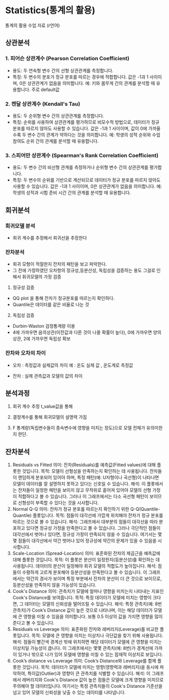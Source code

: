 # Statistics(통계의 활용)
통계의 활용 수업 자료 (r언어)

## 상관분석

### 1. 피어슨 상관계수 (Pearson Correlation Coefficient)
 - 용도: 두 연속형 변수 간의 선형 상관관계를 측정합니다.
 -  특징:
 두 변수의 분포가 정규 분포를 따르는 경우에 적합합니다.
 값은 -1과 1 사이이며, 0은 상관관계가 없음을 의미합니다.
 예: 키와 몸무게 간의 관계를 분석할 때 유용합니다.
 주로 default값 


### 2. 켄달 상관계수 (Kendall's Tau)
-  용도: 두 순위형 변수 간의 상관관계를 측정합니다.
-  특징:
순위를 사용하여 상관관계를 평가하므로 비모수적 방법으로, 데이터가 정규 분포를 따르지 않아도 사용할 수 있습니다.
값은 -1과 1 사이이며, 값이 0에 가까울수록 두 변수 간의 관계가 약하다는 것을 의미합니다.
예: 학생의 성적 순위와 수업 참여도 순위 간의 관계를 분석할 때 유용합니다.


### 3. 스피어만 상관계수 (Spearman's Rank Correlation Coefficient)
-  용도: 두 변수 간의 비선형 관계를 측정하거나 순위형 변수 간의 상관관계를 평가합니다.
-  특징:
두 변수의 순위를 기반으로 계산되므로 데이터가 정규 분포를 따르지 않아도 사용할 수 있습니다.
값은 -1과 1 사이이며, 0은 상관관계가 없음을 의미합니다.
예: 학생의 성적과 시험 준비 시간 간의 관계를 분석할 때 유용합니다.


## 회귀분석

### 회귀모델 분석

- 회귀 계수를 추정해서 회귀선을 추정한다


### 잔차분석

- 회귀 모형이 적절한지 잔차의 패턴을 보고 파악한다.
- 그 전에 가정하였던 오차항의 정규성,등분산성, 독립성을 검증하는 용도 그걸로 인해서 휘귀모델의 가정 검증

1. 정규성 검증

- QQ plot 을 통해 잔차가 정규분포를 따르는지 확인하다.
- Quantile은 데이터를 같은 비율로 나눈 것 

2. 독립성 검증

- Durbin-Waston 검정통계량 이용
- 4에 가까우면 음의상관(이전값과 다른 것이 나올 확률이 높다), 0에 가까우면 양의상관, 2에 가까우면 독립성 확보

### 잔차와 오차의 차이 

- 오차 : 측정값과 실제값의 차이
  예 : 온도 실제 값 , 온도계로 측정값

- 잔차 : 실제 관측값과 모델의 값의 차이

## 분석과정

1. 회귀 계수 추정  t_value값을 통해

2. 결정계수를 통해 회귀모델의 설명력 가짐

3. F 통계량(독립변수들이 종속변수에 영향을 미치는 정도)으로 모델 전체가 유의미한지 판단.


## 잔차분석

1. Residuals vs Fitted
의미: 잔차(Residuals)를 예측값(Fitted values)에 대해 플롯한 것입니다.
목적: 모델이 선형성을 만족하는지 확인하는 데 사용됩니다. 잔차들이 랜덤하게 분포되어 있어야 하며, 특정 패턴(예: U자형이나 곡선형)이 나타나면 모델이 데이터를 잘 설명하지 못하고 있다는 신호일 수 있습니다.
해석: 이 플롯에서는 잔차들이 일정한 패턴을 보이지 않고 무작위로 흩어져 있어야 모델의 선형 가정이 적합하다고 볼 수 있습니다. 그러나 이 그래프에서는 다소 곡선형 패턴이 보이므로 선형성이 부족할 수 있다는 것을 시사합니다.
2. Normal Q-Q
의미: 잔차가 정규 분포를 따르는지 확인하기 위한 Q-Q(Quantile-Quantile) 플롯입니다.
목적: 점들이 대각선에 가깝게 위치해야 잔차가 정규 분포를 따르는 것으로 볼 수 있습니다.
해석: 그래프에서 대부분의 점들이 대각선을 따라 분포하고 있다면 정규성 가정을 만족한다고 볼 수 있습니다. 그러나 극단적인 점들이 대각선에서 벗어나 있다면, 정규성 가정이 만족되지 않을 수 있습니다. 여기서는 몇몇 점들이 대각선에서 약간 벗어나 있어 정규성에 약간의 문제가 있을 수 있음을 시사합니다.
3. Scale-Location (Spread-Location)
의미: 표준화된 잔차의 제곱근을 예측값에 대해 플롯한 것입니다.
목적: 이 플롯은 분산이 일정한지(등분산성)를 확인하는 데 사용됩니다. 데이터의 분산이 일정해야 회귀 모델의 적합도가 높아집니다.
해석: 점들이 수평하게 고르게 분포해야 등분산성을 만족한다고 볼 수 있습니다. 이 그래프에서는 약간의 경사가 보이며 특정 부분에서 잔차의 분산이 더 큰 것으로 보이므로, 등분산성을 만족하지 않을 가능성이 있습니다.
4. Cook's Distance
의미: 관측치가 모델에 얼마나 영향을 미치는지 나타내는 지표인 Cook's Distance를 보여줍니다.
목적: 특정 데이터가 모델에 미치는 영향이 크다면, 그 데이터는 모델의 신뢰성을 떨어뜨릴 수 있습니다.
해석: 특정 관측치(예: 8번 관측치)가 Cook’s Distance 값이 높은 것으로 나타나며, 이는 해당 데이터가 모델에 큰 영향을 미칠 수 있음을 의미합니다. 보통 0.5 이상의 값을 가지면 영향을 많이 준다고 볼 수 있습니다.
5. Residuals vs Leverage
의미: 표준화된 잔차와 레버리지(Leverage)를 비교한 플롯입니다.
목적: 모델에 큰 영향을 미치는 이상치나 극단값을 찾기 위해 사용됩니다.
해석: 점들이 빨간색 경계선 밖에 위치하면 해당 데이터가 모델에 큰 영향을 미치는 이상치일 가능성이 큽니다. 이 그래프에서는 몇몇 관측치(예: 8번)가 경계선에 가까이 있거나 밖으로 나가 있어 모델에 영향을 미칠 수 있는 잠재적 이상치로 보입니다.
6. Cook’s distance vs Leverage
의미: Cook’s Distance와 Leverage를 함께 플롯한 것입니다.
목적: 데이터가 모델에 미치는 영향(영향력과 레버리지)을 동시에 파악하여, 특이값(Outlier)과 영향이 큰 관측치를 식별할 수 있습니다.
해석: 이 그래프에서 레버리지와 Cook's Distance 값이 높은 점들은 모델에 크게 영향을 미치므로 주의해야 할 데이터입니다. 여기서는 특정 관측치들이 Cook's Distance 기준선을 넘고 있어 모델의 신뢰성을 낮출 수 있는 데이터를 나타냅니다.